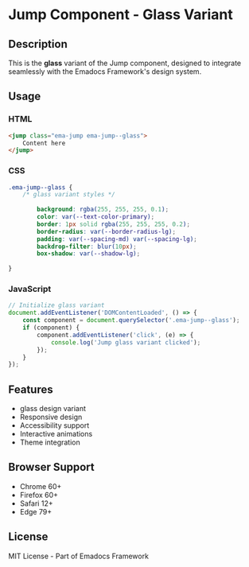 # Jump Component - Glass Variant

## Description
This is the **glass** variant of the Jump component, designed to integrate seamlessly with the Emadocs Framework's design system.

## Usage

### HTML
```html
<jump class="ema-jump ema-jump--glass">
    Content here
</jump>
```

### CSS
```css
.ema-jump--glass {
    /* glass variant styles */
    
        background: rgba(255, 255, 255, 0.1);
        color: var(--text-color-primary);
        border: 1px solid rgba(255, 255, 255, 0.2);
        border-radius: var(--border-radius-lg);
        padding: var(--spacing-md) var(--spacing-lg);
        backdrop-filter: blur(10px);
        box-shadow: var(--shadow-lg);
    
}
```

### JavaScript
```javascript
// Initialize glass variant
document.addEventListener('DOMContentLoaded', () => {
    const component = document.querySelector('.ema-jump--glass');
    if (component) {
        component.addEventListener('click', (e) => {
            console.log('Jump glass variant clicked');
        });
    }
});
```

## Features
- glass design variant
- Responsive design
- Accessibility support
- Interactive animations
- Theme integration

## Browser Support
- Chrome 60+
- Firefox 60+
- Safari 12+
- Edge 79+

## License
MIT License - Part of Emadocs Framework
